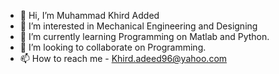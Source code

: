 - 👋 Hi, I’m Muhammad Khird Added
- 👀 I’m interested in Mechanical Engineering and Designing
- 🌱 I’m currently learning Programming on Matlab and Python.
- 💞️ I’m looking to collaborate on Programming.
- 📫 How to reach me - Khird.adeed96@yahoo.com

<!---
khirdadeed/khirdadeed is a ✨ special ✨ repository because its `README.md` (this file) appears on your GitHub profile.
You can click the Preview link to take a look at your changes.
--->
